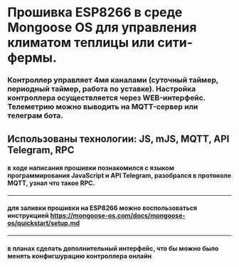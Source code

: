 # Прошивка ESP8266 в среде Mongoose OS для управления климатом теплицы или сити-фермы.

### Контроллер управляет 4мя каналами (суточный таймер, периодный таймер, работа по уставке). Настройка контроллера осуществляется через WEB-интерфейс. Телеметрию можно выводить на MQTT-сервер или телеграм бота.
Использованы технологии: JS, mJS, MQTT, API Telegram, RPC
---
#### в ходе написания прошивки познакомился с языком программирования JavaScript и API Telegram, разобрался в протоколе MQTT, узнал что такое RPC.
---
#### для заливки прошивки на ESP8266 можно воспользоваться инструкцией https://mongoose-os.com/docs/mongoose-os/quickstart/setup.md
---
#### в планах сделать дополнительный интерфейс, что бы можно было менять конфигшурацию контроллера онлайн
